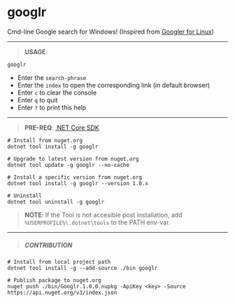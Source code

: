 # googlr
Cmd-line Google search for Windows! (Inspired from [Googler for Linux](https://github.com/jarun/googler))

---

> **USAGE**: 

`googlr`

- Enter the `search-phrase`
- Enter the `index` to open the corresponding link (in default browser)
- Enter `c` to clear the console
- Enter `q` to quit
- Enter `?` to print this help

---

> **PRE-REQ**: [.NET Core SDK](https://dotnet.microsoft.com/download/dotnet-core/3.0)
```batch
# Install from nuget.org
dotnet tool install -g googlr

# Upgrade to latest version from nuget.org
dotnet tool update -g googlr --no-cache

# Install a specific version from nuget.org
dotnet tool install -g googlr --version 1.0.x

# Uninstall
dotnet tool uninstall -g googlr
```

> **NOTE**: If the Tool is not accesible post installation, add `%USERPROFILE%\.dotnet\tools` to the PATH env-var.

---

> ##### CONTRIBUTION
```batch
# Install from local project path
dotnet tool install -g --add-source ./bin googlr

# Publish package to nuget.org
nuget push ./bin/Googlr.1.0.0.nupkg -ApiKey <key> -Source https://api.nuget.org/v3/index.json
```